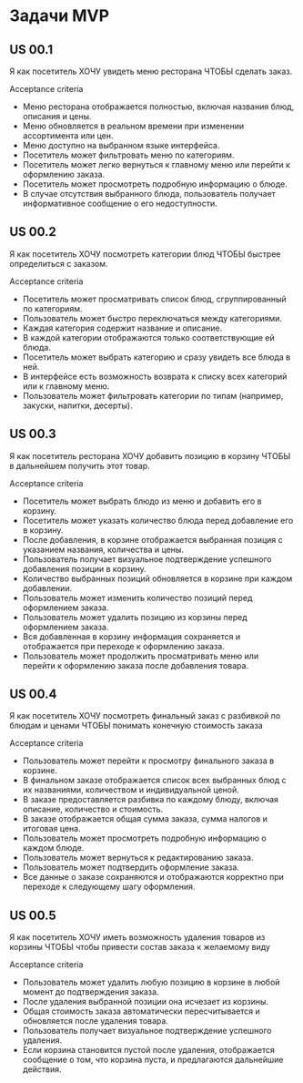 # Задачи MVP

## US 00.1
Я как посетитель
ХОЧУ увидеть меню ресторана
ЧТОБЫ сделать заказ.

Acceptance criteria
- Меню ресторана отображается полностью, включая названия блюд, описания и цены.
- Меню обновляется в реальном времени при изменении ассортимента или цен.
- Меню доступно на выбранном языке интерфейса.
- Посетитель может фильтровать меню по категориям.
- Посетитель может легко вернуться к главному меню или перейти к оформлению заказа.
- Посетитель может просмотреть подробную информацию о блюде.
- В случае отсутствия выбранного блюда, пользователь получает информативное сообщение о его недоступности.

## US 00.2
Я как посетитель
ХОЧУ посмотреть категории блюд
ЧТОБЫ быстрее определиться с заказом.

Acceptance criteria
- Посетитель может просматривать список блюд, сгруппированный по категориям.
- Пользователь может быстро переключаться между категориями.
- Каждая категория содержит название и описание.
- В каждой категории отображаются только соответствующие ей блюда.
- Посетитель может выбрать категорию и сразу увидеть все блюда в ней.
- В интерфейсе есть возможность возврата к списку всех категорий или к главному меню.
- Пользователь может фильтровать категории по типам (например, закуски, напитки, десерты).

## US 00.3
Я как посетитель ресторана
ХОЧУ добавить позицию в корзину
ЧТОБЫ в дальнейшем получить этот товар.

Acceptance criteria
- Посетитель может выбрать блюдо из меню и добавить его в корзину.
- Посетитель может указать количество блюда перед добавление его в корзину.
- После добавления, в корзине отображается выбранная позиция с указанием названия, количества и цены.
- Пользователь получает визуальное подтверждение успешного добавления позиции в корзину.
- Количество выбранных позиций обновляется в корзине при каждом добавлении.
- Пользователь может изменить количество позиций перед оформлением заказа.
- Пользователь может удалить позицию из корзины перед оформлением заказа.
- Вся добавленная в корзину информация сохраняется и отображается при переходе к оформлению заказа.
- Пользователь может продолжить просматривать меню или перейти к оформлению заказа после добавления товара.

## US 00.4
Я как посетитель
ХОЧУ посмотреть финальный заказ с разбивкой по блюдам и ценами
ЧТОБЫ понимать конечную стоимость заказа

Acceptance criteria
- Пользователь может перейти к просмотру финального заказа в корзине.
- В финальном заказе отображается список всех выбранных блюд с их названиями, количеством и индивидуальной ценой.
- В заказе предоставляется разбивка по каждому блюду, включая описание, количество и стоимость.
- В заказе отображается общая сумма заказа, сумма налогов и итоговая цена.
- Пользователь может просмотреть подробную информацию о каждом блюде.
- Пользователь может вернуться к редактированию заказа.
- Пользователь может подтвердить оформление заказа.
- Все данные о заказе сохраняются и отображаются корректно при переходе к следующему шагу оформления.

## US 00.5
Я как посетитель
ХОЧУ иметь возможность удаления товаров из корзины
ЧТОБЫ чтобы привести состав заказа к желаемому виду

Acceptance criteria
- Пользователь может удалить любую позицию в корзине в любой момент до подтверждения заказа.
- После удаления выбранной позиции она исчезает из корзины.
- Общая стоимость заказа автоматически пересчитывается и обновляется после удаления товара.
- Пользователь получает визуальное подтверждение успешного удаления.
- Если корзина становится пустой после удаления, отображается сообщение о том, что корзина пуста, и предлагаются дальнейшие действия.
